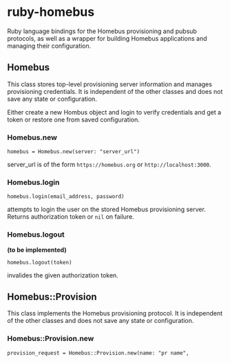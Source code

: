 # ruby-homebus

Ruby language bindings for the Homebus provisioning and pubsub
protocols, as well as a wrapper for building Homebus applications and
managing their configuration.

## Homebus

This class stores top-level provisioning server information and
manages provisioning credentials. It is independent of the other
classes and does not save any state or configuration.

Either create a new Hombus object and login to verify credentials and
get a token or restore one from saved configuration.

### Homebus.new

```
homebus = Homebus.new(server: "server_url")
```

server_url is of the form `https://homebus.org` or
`http://localhost:3000`.

### Homebus.login

```
homebus.login(email_address, password)
```

attempts to login the user on the stored Homebus provisioning
server. Returns authorization token or `nil` on failure.

### Homebus.logout

__(to be implemented)__

```
homebus.logout(token)
```

invalides the given authorization token.

## Homebus::Provision

This class implements the Homebus provisioning protocol. It is
independent of the other classes and does not save any state or
configuration.

### Homebus::Provision.new

```
provision_request = Homebus::Provision.new(name: "pr name",
                                                 
